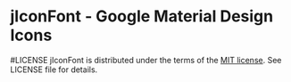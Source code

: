 # jIconFont - Google Material Design Icons

#LICENSE
jIconFont is distributed under the terms of the [MIT license](http://opensource.org/licenses/mit-license.html). See LICENSE file for details.


